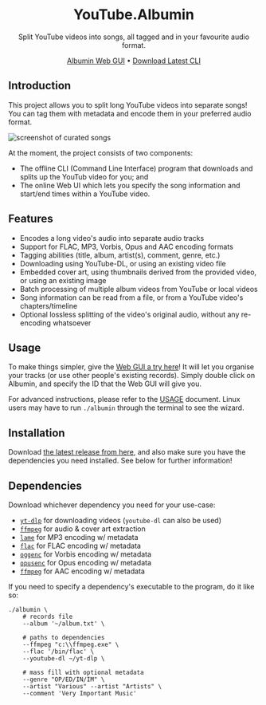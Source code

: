 <html>
    <h1 align='center'>
        YouTube.Albumin
    </h1>
    <p align='center'>
        Split YouTube videos into songs, all tagged and in your favourite audio format.
    </p>
    <p align='center'>
        <a href='https://albumin.miris.design'>Albumin Web GUI</a>
        •
        <a href='https://github.com/MirisWisdom/Albumin/releases/latest'>Download Latest CLI</a>
    </p>
</html>

## Introduction

This project allows you to split long YouTube videos into separate songs! You can tag them with metadata and encode them in your preferred audio format.

![screenshot of curated songs](https://user-images.githubusercontent.com/10241434/135047939-dc7c2d36-a10c-4be2-ae0c-4961c3cb1a20.png)

At the moment, the project consists of two components:

- The offline CLI (Command Line Interface) program that downloads and splits up the YouTub video for you; and
- The online Web UI which lets you specify the song information and start/end times within a YouTube video.

## Features

- Encodes a long video's audio into separate audio tracks
- Support for FLAC, MP3, Vorbis, Opus and AAC encoding formats
- Tagging abilities (title, album, artist(s), comment, genre, etc.)
- Downloading using YouTube-DL, or using an existing video file
- Embedded cover art, using thumbnails derived from the provided video, or using an existing image
- Batch processing of multiple album videos from YouTube or local videos
- Song information can be read from a file, or from a YouTube video's chapters/timeline
- Optional lossless splitting of the video's original audio, without any re-encoding whatsoever

## Usage

To make things simpler, give the [Web GUI a try here](https://albumin.miris.design/)! It will let you organise your tracks (or use other people's existing records).
Simply double click on Albumin, and specify the ID that the Web GUI will give you.

For advanced instructions, please refer to the [USAGE](./USAGE.md) document. Linux users may have to run `./albumin` through the terminal to see the wizard.

## Installation

Download [the latest release from here](https://github.com/MirisWisdom/Albumin/releases/latest), and also make sure you have the dependencies you need installed. See below for further information!

## Dependencies

Download whichever dependency you need for your use-case:

- [`yt-dlp`](https://github.com/yt-dlp/yt-dlp) for downloading videos (`youtube-dl` can also be used)
- [`ffmpeg`](https://www.ffmpeg.org/) for audio & cover art extraction
- [`lame`](https://lame.sourceforge.net/) for MP3 encoding w/ metadata
- [`flac`](https://xiph.org/flac/) for FLAC encoding w/ metadata
- [`oggenc`](https://www.xiph.org/vorbis/) for Vorbis encoding w/ metadata
- [`opusenc`](https://wiki.xiph.org/Opus-tools) for Opus encoding w/ metadata
- [`ffmpeg`](https://www.ffmpeg.org/) for AAC encoding w/ metadata

If you need to specify a dependency's executable to the program, do it like so:

```shell
./albumin \
    # records file
    --album '~/album.txt' \

    # paths to dependencies
    --ffmpeg "c:\\ffmpeg.exe" \
    --flac '/bin/flac' \
    --youtube-dl ~/yt-dlp \

    # mass fill with optional metadata
    --genre "OP/ED/IN/IM" \
    --artist "Various" --artist "Artists" \
    --comment 'Very Important Music'
```
